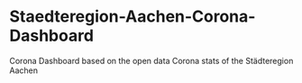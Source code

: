 # Staedteregion-Aachen-Corona-Dashboard
Corona Dashboard based on the open data Corona stats of the Städteregion Aachen

